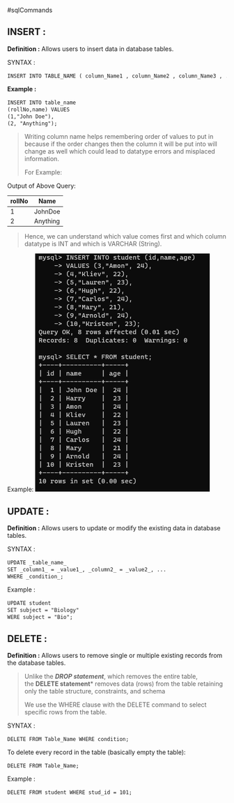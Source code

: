 #sqlCommands 
## INSERT : 

**Definition :** Allows users to insert data in database tables.

SYNTAX : 
```
INSERT INTO TABLE_NAME ( column_Name1 , column_Name2 , column_Name3 , .... column_NameN )  VALUES (value_1, value_2, value_3, .... value_N ) ;
```

**Example :**
```
INSERT INTO table_name 
(rollNo,name) VALUES 
(1,"John Doe"),
(2, "Anything");
```

>  Writing column name helps remembering order of values to put in because if the order changes then the column it will be put into will change as well which could lead to datatype errors and misplaced information. 
>  
>  For Example:

Output of Above Query:

| rollNo | Name     |
| ------ | -------- |
| 1      | JohnDoe  |
| 2      | Anything |
> Hence, we can understand which value comes first and which column datatype is INT and which is VARCHAR (String).

Example:
![Insert Query](SS/INSERTQuery.png)
## UPDATE :

**Definition :** Allows users to update or modify the existing data in database tables.

SYNTAX :
```
UPDATE _table_name_  
SET _column1_ = _value1_, _column2_ = _value2_, ...  
WHERE _condition_;
```

Example :
```
UPDATE student
SET subject = "Biology"
WERE subject = "Bio"; 
```
## DELETE :

**Definition :** Allows users to remove single or multiple existing records from the database tables.

> Unlike the ***DROP statement***, which removes the entire table, the **DELETE statement*** removes data (rows) from the table retaining only the table structure, constraints, and schema
> 
> We use the WHERE clause with the DELETE command to select specific rows from the table.

SYNTAX :
```
DELETE FROM Table_Name WHERE condition;
```

To delete every record in the table (basically empty the table):
```
DELETE FROM Table_Name;
```

Example :
```
DELETE FROM student WHERE stud_id = 101;
```